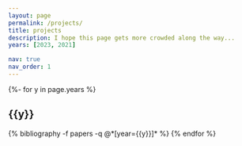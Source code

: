 ```yaml
---
layout: page
permalink: /projects/
title: projects
description: I hope this page gets more crowded along the way...
years: [2023, 2021]

nav: true
nav_order: 1
---
```

<!-- _pages/projects.md -->
<div class="projects">

{%- for y in page.years %}
  <h2 class="year">{{y}}</h2>
  {% bibliography -f papers -q @*[year={{y}}]* %}
{% endfor %}

</div>
